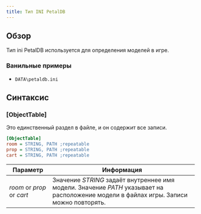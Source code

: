```yaml
---
title: Тип INI PetalDB
---
```


## Обзор

Тип ini PetalDB используется для определения моделей в игре.

### Ванильные примеры

- `DATA\petaldb.ini`

## Синтаксис

### [ObjectTable]

Это единственный раздел в файле, и он содержит все записи.

```ini
[ObjectTable]
room = STRING, PATH ;repeatable
prop = STRING, PATH ;repeatable
cart = STRING, PATH ;repeatable
```

| Параметр                   | Информация                                                                                                                              |
| -------------------------- | --------------------------------------------------------------------------------------------------------------------------------------- |
| _room_ or _prop_ or _cart_ | Значение _STRING_ задаёт внутреннее имя модели. Значение _PATH_ указывает на расположение модели в файлах игры. Записи можно повторять. |
